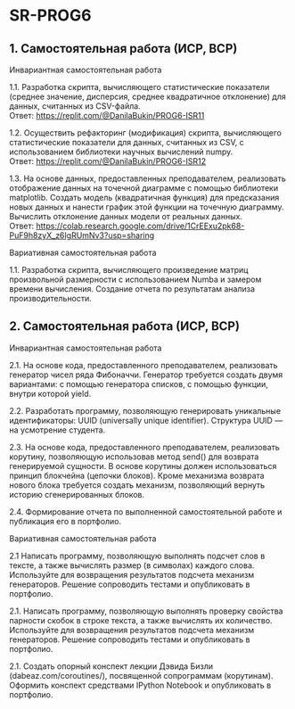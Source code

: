 # SR-PROG6

## 1. Самостоятельная работа (ИСР, ВСР)

Инвариантная самостоятельная работа  

1.1. Разработка скрипта, вычисляющего статистические показатели (среднее значение, дисперсия, среднее квадратичное отклонение) для данных, считанных из CSV-файла.  
Ответ: https://replit.com/@DanilaBukin/PROG6-ISR11

1.2. Осуществить рефакторинг (модификация) скрипта, вычисляющего статистические показатели для данных, считанных из CSV, с использованием библиотеки научных вычислений numpy.  
Ответ: https://replit.com/@DanilaBukin/PROG6-ISR12

1.3. На основе данных, предоставленных преподавателем, реализовать отображение данных на точечной диаграмме с помощью библиотеки matplotlib. Создать модель (квадратичная функция) для предсказания новых данных и нанести график этой функции на точечную диаграмму. Вычислить отклонение данных модели от реальных данных.  
Ответ: https://colab.research.google.com/drive/1CrEExu2pk68-PuF9h8zyX_z6IgRUmNv3?usp=sharing

Вариативная самостоятельная работа  

1.1. Разработка скрипта, вычисляющего произведение матриц произвольной размерности с использованием Numba и замером времени вычисления. Создание отчета по результатам анализа производительности.

## 2. Самостоятельная работа (ИСР, ВСР)

Инвариантная самостоятельная работа  

2.1. На основе кода, предоставленного преподавателем, реализовать генератор чисел ряда Фибоначчи. Генератор требуется создать двумя вариантами: с помощью генератора списков, с помощью функции, внутри которой yield.

2.2. Разработать программу, позволяющую генерировать уникальные идентификаторы: UUID (universally unique identifier). Структура UUID — на усмотрение студента.

2.3. На основе кода, предоставленного преподавателем, реализовать корутину, позволяющую использовав метод send() для возврата генерируемой сущности. В основе корутины должен использоваться принцип блокчейна (цепочки блоков). Кроме механизма возврата нового блока требуется создать механизм, позволяющий вернуть историю сгенерированных блоков.

2.4. Формирование отчета по выполненной самостоятельной работе и публикация его в портфолио.

Вариативная самостоятельная работа  

2.1 Написать программу, позволяющую выполнять подсчет слов в тексте, а также вычислять размер (в символах) каждого слова. Используйте для возвращения результатов подсчета механизм генераторов. Решение сопроводить тестами и опубликовать в портфолио.

2.1. Написать программу, позволяющую выполнять проверку свойства парности скобок в строке текста, а также вычислять их количество. Используйте для возвращения результатов подсчета механизм генераторов. Решение сопроводить тестами и опубликовать в портфолио.

2.1. Создать опорный конспект лекции Дэвида Бизли (dabeaz.com/coroutines/), посвященной сопрограммам (корутинам). Оформить конспект средствами IPython Notebook и опубликовать в портфолио.
